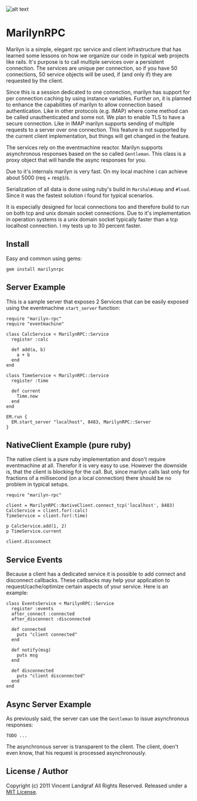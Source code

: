 ![alt text](https://raw.github.com/threez/marilyn-rpc/master/kiss.png "MarilynRPC")

# MarilynRPC

Marilyn is a simple, elegant rpc service and client infrastructure that has
learned some lessons on how we organize our code in typical web projects like
rails. It's purpose is to call multiple services over a persistent connection.
The services are unique per connection, so if you have 50 connections, 50 
service objects will be used, if (and only if) they are requested by the client.

Since this is a session dedicated to one connection, marilyn has support for per 
connection caching by using instance variables. Further on, it is planned to 
enhance the capabilities of marilyn to allow connection based authentication.
Like in other protocols (e.g. IMAP) where come method can be called
unauthenticated and some not. We plan to enable TLS to have a secure connection.
Like in IMAP marilyn supports sending of multiple requests to a server over one
connection. This feature is not supported by the current client implementation,
but things will get changed in the feature.

The services rely on the eventmachine reactor. Marilyn supports asynchronous
responses based on the so called `Gentleman`. This class is a proxy object that
will handle the async responses for you.

Due to it's internals marilyn is very fast. On my local machine i can achieve
about 5000 (req + resp)/s.

Serialization of all data is done using ruby's build in `Marshal#dump` and `#load`. Since it was the fastest solution i found for typical scenarios.

It is especially designed for local connections too and therefore build to run
on both tcp and unix domain socket connections. Due to it's implementation in
operation systems is a unix domain socket typically faster than a tcp localhost
connection. I my tests up to 30 percent faster.

## Install

Easy and common using gems:

    gem install marilynrpc

## Server Example

This is a sample server that exposes 2 Services that can be easily exposed using
the eventmachine `start_server` function:

    require "marilyn-rpc"
    require "eventmachine"

    class CalcService < MarilynRPC::Service
      register :calc

      def add(a, b)
        a + b
      end
    end
    
    class TimeService < MarilynRPC::Service
      register :time
      
      def current
        Time.now
      end
    end

    EM.run {
      EM.start_server "localhost", 8483, MarilynRPC::Server
    }

## NativeClient Example (pure ruby)

The native client is a pure ruby implementation and dosn't require eventmachine
at all. Therefor it is very easy to use. However the downside is, that the
client is blocking for the call. But, since marilyn calls last only for
fractions of a millisecond (on a local connection) there should be no problem in
typical setups.

    require "marilyn-rpc"
    
    client = MarilynRPC::NativeClient.connect_tcp('localhost', 8483)
    CalcService = client.for(:calc)
    TimeService = client.for(:time)

    p CalcService.add(1, 2)
    p TimeService.current

    client.disconnect
    
## Service Events

Because a client has a dedicated service it is possible to add connect and
disconnect callbacks. These callbacks may help your application to
request/cache/optimize certain aspects of your service. Here is an example:

    class EventsService < MarilynRPC::Service
      register :events
      after_connect :connected
      after_disconnect :disconnected
  
      def connected
        puts "client connected"
      end
  
      def notify(msg)
        puts msg
      end
  
      def disconnected
        puts "client disconnected"
      end
    end

## Async Server Example

As previously said, the server can use the `Gentleman` to issue asynchronous
responses:

    TODO ...

The asynchronous server is transparent to the client. The client, doen't even
know, that his request is processed asynchronously.

## License / Author

Copyright (c) 2011 Vincent Landgraf
All Rights Reserved. Released under a [MIT License](LICENCE).
